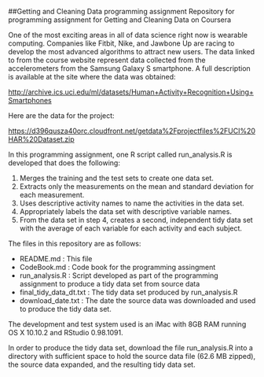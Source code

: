 ##Getting and Cleaning Data programming assignment
Repository for programming assignment for Getting and Cleaning Data on Coursera

One of the most exciting areas in all of data science right now is wearable computing. Companies like Fitbit, Nike, and Jawbone Up are racing to develop the most advanced algorithms to attract new users. The data linked to from the course website represent data collected from the accelerometers from the Samsung Galaxy S smartphone. A full description is available at the site where the data was obtained:

http://archive.ics.uci.edu/ml/datasets/Human+Activity+Recognition+Using+Smartphones

Here are the data for the project:

https://d396qusza40orc.cloudfront.net/getdata%2Fprojectfiles%2FUCI%20HAR%20Dataset.zip

In this programming assignment, one R script called run_analysis.R is developed that does the following: 
1. Merges the training and the test sets to create one data set. 
2. Extracts only the measurements on the mean and standard deviation for each measurement. 
3. Uses descriptive activity names to name the activities in the data set. 
4. Appropriately labels the data set with descriptive variable names. 
5. From the data set in step 4, creates a second, independent tidy data set with the average of each variable for each activity and each subject.

The files in this repository are as follows:
- README.md : This file
- CodeBook.md : Code book for the programming assingment
- run_analysis.R : Script developed as part of the programming assignment to produce a tidy data set from source data
- final_tidy_data_dt.txt : The tidy data set produced by run_analysis.R
- download_date.txt : The date the source data was downloaded and used to produce the tidy data set.

The development and test system used is an iMac with 8GB RAM running OS X 10.10.2 and RStudio 0.98.1091.

In order to produce the tidy data set, download the file run_analysis.R into a directory with sufficient space to hold the source data file (62.6 MB zipped), the source data expanded, and the resulting tidy data set.

